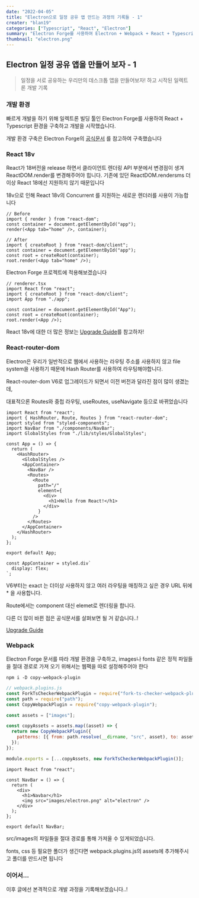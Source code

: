 ```yaml
---
date: "2022-04-05"
title: "Electron으로 일정 공유 앱 만드는 과정의 기록들 - 1"
creater: "blan19"
categories: ["Typescript", "React", "Electron"]
summary: "Electron Forge를 사용하여 Electron + Webpack + React + Typescript 환경에서 앱을 만들어보자"
thumbnail: "electron.png"
---
```


## Electron 일정 공유 앱을 만들어 보자 - 1

> 일정을 서로 공유하는 우리만의 데스크톱 앱을 만들어보자! 하고 시작된 일렉트론 개발 기록

### 개발 환경

빠르게 개발을 하기 위해 일렉트론 빌딩 툴인 Electron Forge를 사용하여 React + Typescript 환경을 구축하고 개발을 시작했습니다.

개발 환경 구축은 Electron Forge의 [공식문서](https://www.electronforge.io/guides/framework-integration/react-with-typescript) 를 참고하여 구축했습니다

### React 18v

React가 18버전을 release 하면서 클라이언트 렌더링 API 부분에서 변경점이 생겨 ReactDOM.render를 변경해주어야 힙니다.
기존에 있던 ReactDOM.rendersms 더 이상 React 18에선 지원하지 않기 때문입니다

18v으로 인해 React 18v의 Concurrent 를 지원하는 새로운 렌더러를 사용이 가능합니다

```tsx
// Before
import { render } from "react-dom";
const container = document.getElementById("app");
render(<App tab="home" />, container);

// After
import { createRoot } from "react-dom/client";
const container = document.getElementById("app");
const root = createRoot(container);
root.render(<App tab="home" />);
```

Electron Forge 프로젝트에 적용해보겠습니다

```tsx
// renderer.tsx
import React from "react";
import { createRoot } from "react-dom/client";
import App from "./app";

const container = document.getElementById("App");
const root = createRoot(container);
root.render(<App />);
```

React 18v에 대한 더 많은 정보는 [Upgrade Guide](https://reactjs.org/blog/2022/03/08/react-18-upgrade-guide.html)를 참고하자!

### React-router-dom

Electron은 우리가 일반적으로 웹에서 사용하는 라우팅 주소를 사용하지 않고 file system을 사용하기 때문에 Hash Router를 사용하여 라우팅해야합니다.

React-router-dom V6로 업그레이드가 되면서 이전 버전과 달라진 점이 많이 생겼는데,

대표적으론 Routes와 중첩 라우팅, useRoutes, useNavigate 등으로 바뀌었습니다

```tsx
import React from "react";
import { HashRouter, Route, Routes } from "react-router-dom";
import styled from "styled-components";
import NavBar from "./components/NavBar";
import GlobalStyles from "./lib/styles/GlobalStyles";

const App = () => {
  return (
    <HashRouter>
      <GlobalStyles />
      <AppContainer>
        <NavBar />
        <Routes>
          <Route
            path="/"
            element={
              <div>
                <h1>Hello from React!</h1>
              </div>
            }
          />
        </Routes>
      </AppContainer>
    </HashRouter>
  );
};

export default App;

const AppContainer = styled.div`
  display: flex;
`;
```

V6부터는 exact 는 더이상 사용하지 않고 여러 라우팅을 매칭하고 싶은 경우 URL 뒤에 \* 을 사용합니다.

Route에서는 component 대신 elemet로 렌더링을 합니다.

다른 더 많이 바뀐 점은 공식문서를 살펴보면 될 거 같습니다..!

[Upgrade Guide](https://reactrouter.com/docs/en/v6/upgrading/v5)

### Webpack

Electron Forge 문서를 따라 개발 환경을 구축하고, images나 fonts 같은 정적 파일들을 절대 경로로 가져 오기 위해서는
웹팩을 따로 설정해주어야 한다

```
npm i -D copy-webpack-plugin
```

```js
// webpack.plugins.js
const ForkTsCheckerWebpackPlugin = require("fork-ts-checker-webpack-plugin");
const path = require("path");
const CopyWebpackPlugin = require("copy-webpack-plugin");

const assets = ["images"];

const copyAssets = assets.map((asset) => {
  return new CopyWebpackPlugin({
    patterns: [{ from: path.resolve(__dirname, "src", asset), to: asset }],
  });
});

module.exports = [...copyAssets, new ForkTsCheckerWebpackPlugin()];
```

```tsx
import React from "react";

const NavBar = () => {
  return (
    <div>
      <h1>Navbar</h1>
      <img src="images/electron.png" alt="electron" />
    </div>
  );
};

export default NavBar;
```

src/images의 파일들을 절대 경로를 통해 가져올 수 있게되었습니다.

fonts, css 등 필요한 폴더가 생긴다면 webpack.plugins.js의 assets에 추가해주시고 폴더를 만드시면 됩니다

### 이어서...

이후 글에선 본격적으로 개발 과정을 기록해보겠습니다..!
